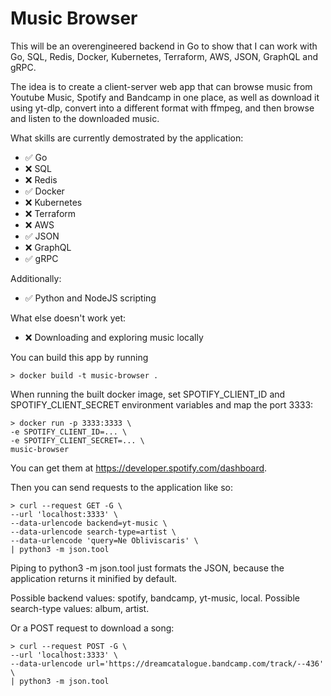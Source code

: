 # Music Browser

This will be an overengineered backend in Go to show that I can work with Go,
SQL, Redis, Docker, Kubernetes, Terraform, AWS, JSON, GraphQL and gRPC.

The idea is to create a client-server web app that can browse music from 
Youtube Music, Spotify and Bandcamp in one place, as well as download it using
yt-dlp, convert into a different format with ffmpeg, and then browse and listen
to the downloaded music.

What skills are currently demostrated by the application:
- :white_check_mark: Go
- :x: SQL
- :x: Redis
- :white_check_mark: Docker
- :x: Kubernetes
- :x: Terraform
- :x: AWS
- :white_check_mark: JSON
- :x: GraphQL
- :white_check_mark: gRPC

Additionally:
- :white_check_mark: Python and NodeJS scripting

What else doesn't work yet:
- :x: Downloading and exploring music locally

You can build this app by running 
```
> docker build -t music-browser .
```

When running the built docker image, set SPOTIFY_CLIENT_ID and
SPOTIFY_CLIENT_SECRET environment variables and map the port 3333:
```
> docker run -p 3333:3333 \
-e SPOTIFY_CLIENT_ID=... \
-e SPOTIFY_CLIENT_SECRET=... \
music-browser
```
You can get them at https://developer.spotify.com/dashboard.

Then you can send requests to the application like so:
```
> curl --request GET -G \
--url 'localhost:3333' \
--data-urlencode backend=yt-music \
--data-urlencode search-type=artist \
--data-urlencode 'query=Ne Obliviscaris' \
| python3 -m json.tool
```
Piping to python3 -m json.tool just formats the JSON, because the application
returns it minified by default. 

Possible backend values: spotify, bandcamp, yt-music, local.
Possible search-type values: album, artist.

Or a POST request to download a song:
```
> curl --request POST -G \
--url 'localhost:3333' \
--data-urlencode url='https://dreamcatalogue.bandcamp.com/track/--436' \
| python3 -m json.tool
```
